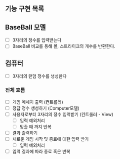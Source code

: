 ## 기능 구현 목록

## BaseBall 모델

- [ ] 3자리의 정수를 입력받는다
- [ ] BaseBall 비교를 통해 볼, 스트라이크의 개수를 반환한다.

## 컴퓨터

- [ ] 3자리의 랜덤 정수를 생성한다

### 전체 흐름

- [ ] 게임 메세지 출력 (컨트롤러)
- [ ] 정답 정수 생성하기 (Computer모델)
- [ ] 사용자로부터 3자리의 정수 입력받기 (컨트롤러 - View)
  - [ ] 입력 예외처리
  - [ ] 맞출 때 까지 반복
- [ ] 결과 출력하기
- [ ] 새로운 게임 시작 및 종료에 대한 입력 받기
  - [ ] 입력 예외처리
- [ ] 입력 결과에 따라 종료 혹은 반복
